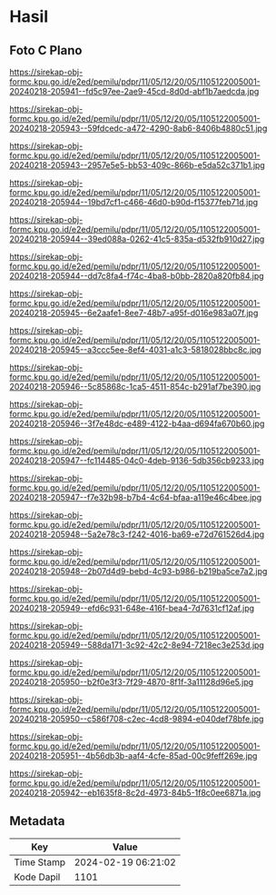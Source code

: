 # Hasil

## Foto C Plano

https://sirekap-obj-formc.kpu.go.id/e2ed/pemilu/pdpr/11/05/12/20/05/1105122005001-20240218-205941--fd5c97ee-2ae9-45cd-8d0d-abf1b7aedcda.jpg

https://sirekap-obj-formc.kpu.go.id/e2ed/pemilu/pdpr/11/05/12/20/05/1105122005001-20240218-205943--59fdcedc-a472-4290-8ab6-8406b4880c51.jpg

https://sirekap-obj-formc.kpu.go.id/e2ed/pemilu/pdpr/11/05/12/20/05/1105122005001-20240218-205943--2957e5e5-bb53-409c-866b-e5da52c371b1.jpg

https://sirekap-obj-formc.kpu.go.id/e2ed/pemilu/pdpr/11/05/12/20/05/1105122005001-20240218-205944--19bd7cf1-c466-46d0-b90d-f15377feb71d.jpg

https://sirekap-obj-formc.kpu.go.id/e2ed/pemilu/pdpr/11/05/12/20/05/1105122005001-20240218-205944--39ed088a-0262-41c5-835a-d532fb910d27.jpg

https://sirekap-obj-formc.kpu.go.id/e2ed/pemilu/pdpr/11/05/12/20/05/1105122005001-20240218-205944--dd7c8fa4-f74c-4ba8-b0bb-2820a820fb84.jpg

https://sirekap-obj-formc.kpu.go.id/e2ed/pemilu/pdpr/11/05/12/20/05/1105122005001-20240218-205945--6e2aafe1-8ee7-48b7-a95f-d016e983a07f.jpg

https://sirekap-obj-formc.kpu.go.id/e2ed/pemilu/pdpr/11/05/12/20/05/1105122005001-20240218-205945--a3ccc5ee-8ef4-4031-a1c3-5818028bbc8c.jpg

https://sirekap-obj-formc.kpu.go.id/e2ed/pemilu/pdpr/11/05/12/20/05/1105122005001-20240218-205946--5c85868c-1ca5-4511-854c-b291af7be390.jpg

https://sirekap-obj-formc.kpu.go.id/e2ed/pemilu/pdpr/11/05/12/20/05/1105122005001-20240218-205946--3f7e48dc-e489-4122-b4aa-d694fa670b60.jpg

https://sirekap-obj-formc.kpu.go.id/e2ed/pemilu/pdpr/11/05/12/20/05/1105122005001-20240218-205947--fc114485-04c0-4deb-9136-5db356cb9233.jpg

https://sirekap-obj-formc.kpu.go.id/e2ed/pemilu/pdpr/11/05/12/20/05/1105122005001-20240218-205947--f7e32b98-b7b4-4c64-bfaa-a119e46c4bee.jpg

https://sirekap-obj-formc.kpu.go.id/e2ed/pemilu/pdpr/11/05/12/20/05/1105122005001-20240218-205948--5a2e78c3-f242-4016-ba69-e72d761526d4.jpg

https://sirekap-obj-formc.kpu.go.id/e2ed/pemilu/pdpr/11/05/12/20/05/1105122005001-20240218-205948--2b07d4d9-bebd-4c93-b986-b219ba5ce7a2.jpg

https://sirekap-obj-formc.kpu.go.id/e2ed/pemilu/pdpr/11/05/12/20/05/1105122005001-20240218-205949--efd6c931-648e-416f-bea4-7d7631cf12af.jpg

https://sirekap-obj-formc.kpu.go.id/e2ed/pemilu/pdpr/11/05/12/20/05/1105122005001-20240218-205949--588da171-3c92-42c2-8e94-7218ec3e253d.jpg

https://sirekap-obj-formc.kpu.go.id/e2ed/pemilu/pdpr/11/05/12/20/05/1105122005001-20240218-205950--b2f0e3f3-7f29-4870-8f1f-3a11128d96e5.jpg

https://sirekap-obj-formc.kpu.go.id/e2ed/pemilu/pdpr/11/05/12/20/05/1105122005001-20240218-205950--c586f708-c2ec-4cd8-9894-e040def78bfe.jpg

https://sirekap-obj-formc.kpu.go.id/e2ed/pemilu/pdpr/11/05/12/20/05/1105122005001-20240218-205951--4b56db3b-aaf4-4cfe-85ad-00c9feff269e.jpg

https://sirekap-obj-formc.kpu.go.id/e2ed/pemilu/pdpr/11/05/12/20/05/1105122005001-20240218-205942--eb1635f8-8c2d-4973-84b5-1f8c0ee6871a.jpg


## Metadata

| Key        | Value               |
| ---------- | ------------------- |
| Time Stamp | 2024-02-19 06:21:02 |
| Kode Dapil | 1101                |




